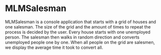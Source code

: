 # MLMSalesman

MLMSalesman is a console application that starts with a grid of houses and one salesman.
The size of the grid and the amount of times to repeat the process is decided by the user.
Every house starts with one unemployed person. The salesman then walks in random direction and converts unemployed people one by one. When all people on the grid are salesmen, we display the average time it took to convert all.
